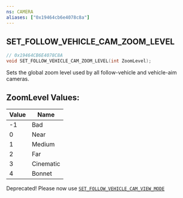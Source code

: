```yaml
---
ns: CAMERA
aliases: ["0x19464cb6e4078c8a"]
---
```

## SET_FOLLOW_VEHICLE_CAM_ZOOM_LEVEL

```c
// 0x19464CB6E4078C8A
void SET_FOLLOW_VEHICLE_CAM_ZOOM_LEVEL(int ZoomLevel);
```

Sets the global zoom level used by all follow-vehicle and vehicle-aim cameras.

## ZoomLevel Values:
| Value | Name |
| --- | --- |
| -1 | Bad |
| 0 | Near |
| 1 | Medium |
| 2 | Far |
| 3 | Cinematic |
| 4 | Bonnet |


Deprecated! Please now use [`SET_FOLLOW_VEHICLE_CAM_VIEW_MODE`](#_0xAC253D7842768F48)

